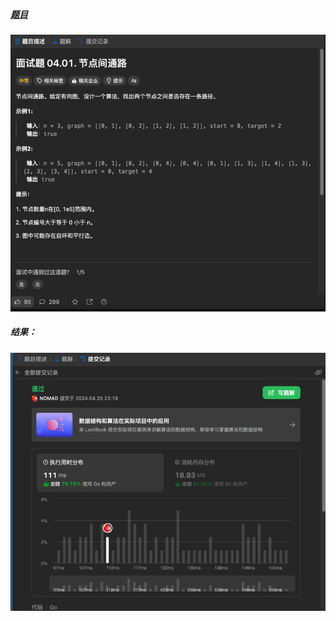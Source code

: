 ##### [题目](https://leetcode.cn/problems/route-between-nodes-lcci/description/)
![pic](img.png)
##### 结果：
![pic](result.png)